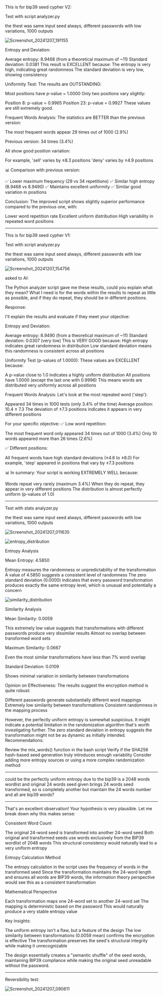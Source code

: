 This is for bip39 seed cypher V2:

Test with script analyzer.py

the thest was same input seed always, different passwords with low variations, 1000 outputs

![Screenshot_20241207_191155](https://github.com/user-attachments/assets/a0a94596-6a16-4078-82f9-39cf5a88296e)


Entropy and Deviation:


Average entropy: 8.9468 (from a theoretical maximum of ~11)
Standard deviation: 0.0381
This result is EXCELLENT because:
The entropy is very high, indicating great randomness
The standard deviation is very low, showing consistency


Uniformity Test:
The results are OUTSTANDING:


Most positions have p-value = 1.0000
Only two positions vary slightly:

Position 8: p-value = 0.9965
Position 23: p-value = 0.9927
These values are still extremely good.




Frequent Words Analysis:
The statistics are BETTER than the previous version:


The most frequent words appear 29 times out of 1000 (2.9%)

Previous version: 34 times (3.4%)


All show good position variation:

For example, 'sell' varies by ±8.3 positions
'deny' varies by ±4.9 positions



📊 Comparison with previous version:

✅ Lower maximum frequency (29 vs 34 repetitions)
✅ Similar high entropy (8.9468 vs 8.9490)
✅ Maintains excellent uniformity
✅ Similar good variation in positions

Conclusion: The improved script shows slightly superior performance compared to the previous one, with:

Lower word repetition rate
Excellent uniform distribution
High variability in repeated word positions




------------------------------------------------------------------------------------------


This is for bip39 seed cypher V1:



Test with script analyzer.py

the thest was same input seed always, different passwords with low variations, 1000 outputs

![Screenshot_20241207_154756](https://github.com/user-attachments/assets/8b6e799d-8dbf-462d-b7c0-ad89d5a11227)

asked to AI:

The Python analyzer script gave me these results, could you explain what they mean? What I need is for the words within the results to repeat as little as possible, and if they do repeat, they should be in different positions.

Response:

I'll explain the results and evaluate if they meet your objective:

Entropy and Deviation:


Average entropy: 8.9490 (from a theoretical maximum of ~11)
Standard deviation: 0.0307 (very low)
This is VERY GOOD because:
High entropy indicates great randomness in distribution
Low standard deviation means this randomness is consistent across all positions


Uniformity Test (p-values of 1.0000):
These values are EXCELLENT because:


A p-value close to 1.0 indicates a highly uniform distribution
All positions have 1.0000 (except the last one with 0.9996)
This means words are distributed very uniformly across all positions


Frequent Words Analysis:
Let's look at the most repeated word ('step'):


Appeared 34 times in 1000 tests (only 3.4% of the time)
Average position: 10.4 ± 7.3
The deviation of ±7.3 positions indicates it appears in very different positions

For your specific objective:
✅ Low word repetition:

The most frequent word only appeared 34 times out of 1000 (3.4%)
Only 10 words appeared more than 26 times (2.6%)

✅ Different positions:

All frequent words have high standard deviations (±4.6 to ±8.0)
For example, 'step' appeared in positions that vary by ±7.3 positions

📊 In summary: Your script is working EXTREMELY WELL because:

Words repeat very rarely (maximum 3.4%)
When they do repeat, they appear in very different positions
The distribution is almost perfectly uniform (p-values of 1.0)


---------------------------------------------------------------------------------------------



Test with stats analyzer.py

the thest was same input seed always, different passwords with low variations, 1000 outputs



![Screenshot_20241207_011635](https://github.com/user-attachments/assets/8ed807b8-4817-4c79-8eed-134b5f6ce9d9)




![entropy_distribution](https://github.com/user-attachments/assets/202d106c-206d-4dde-bea7-0d1a150c10e2)


Entropy Analysis


Mean Entropy: 4.5850

Entropy measures the randomness or unpredictability of the transformation
A value of 4.5850 suggests a consistent level of randomness
The zero standard deviation (0.0000) indicates that every password transformation produces exactly the same entropy level, which is unusual and potentially a concern


![similarity_distribution](https://github.com/user-attachments/assets/c2c1113e-f258-47a4-bf4a-f3210da4c4d3)



Similarity Analysis


Mean Similarity: 0.0059

This extremely low value suggests that transformations with different passwords produce very dissimilar results
Almost no overlap between transformed word sets


Maximum Similarity: 0.0667

Even the most similar transformations have less than 7% word overlap


Standard Deviation: 0.0109

Shows minimal variation in similarity between transformations



Opinion on Effectiveness:
The results suggest the encryption method is quite robust:

Different passwords generate substantially different word mappings
Extremely low similarity between transformations
Consistent randomness in the mapping process

However, the perfectly uniform entropy is somewhat suspicious. It might indicate a potential limitation in the randomization algorithm that's worth investigating further. The zero standard deviation in entropy suggests the transformation might not be as dynamic as initially intended.
Recommendations:

Review the mix_words() function in the bash script
Verify if the SHA256 hash-based seed generation truly introduces enough variability
Consider adding more entropy sources or using a more complex randomization method

-------------------------------------------------------

could be the perfectly uniform entropy due to the bip39 is a 2048 words wordlist and original 24 words seed given brings 24 words seed transformed, so is completely another but maintain the 24 words number and all are bip39 words?

-------------------------------------------------------

That's an excellent observation! Your hypothesis is very plausible. Let me break down why this makes sense:

Consistent Word Count


The original 24-word seed is transformed into another 24-word seed
Both original and transformed seeds use words exclusively from the BIP39 wordlist of 2048 words
This structural consistency would naturally lead to a very uniform entropy


Entropy Calculation Method


The entropy calculation in the script uses the frequency of words in the transformed seed
Since the transformation maintains the 24-word length and ensures all words are BIP39 words, the information theory perspective would see this as a consistent transformation


Mathematical Perspective


Each transformation maps one 24-word set to another 24-word set
The mapping is deterministic based on the password
This would naturally produce a very stable entropy value

Key Insights:

The uniform entropy isn't a flaw, but a feature of the design
The low similarity between transformations (0.0059 mean) confirms the encryption is effective
The transformation preserves the seed's structural integrity while making it unrecognizable

The design essentially creates a "semantic shuffle" of the seed words, maintaining BIP39 compliance while making the original seed unreadable without the password.

--------------------------------------------------------------

Reversibility test:


![Screenshot_20241207_090611](https://github.com/user-attachments/assets/1baa98b4-bcaf-47ee-ad05-fec3178b2572)







